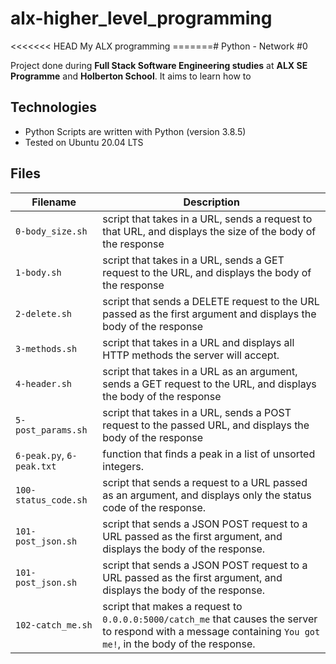 # alx-higher_level_programming
<<<<<<< HEAD
My ALX programming
=======# Python - Network #0

Project done during **Full Stack Software Engineering studies** at **ALX SE Programme** and **Holberton School**. It aims to learn how to 

## Technologies
* Python Scripts are written with Python (version 3.8.5)
* Tested on Ubuntu 20.04 LTS

## Files

**Filename**   |**Description**
--------------------|-------------------
`0-body_size.sh`  | script that takes in a URL, sends a request to that URL, and displays the size of the body of the response
`1-body.sh`  | script that takes in a URL, sends a GET request to the URL, and displays the body of the response
`2-delete.sh` | script that sends a DELETE request to the URL passed as the first argument and displays the body of the response
`3-methods.sh` | script that takes in a URL and displays all HTTP methods the server will accept.
`4-header.sh` | script that takes in a URL as an argument, sends a GET request to the URL, and displays the body of the response
`5-post_params.sh` | script that takes in a URL, sends a POST request to the passed URL, and displays the body of the response
`6-peak.py`, `6-peak.txt` | function that finds a peak in a list of unsorted integers.
`100-status_code.sh` | script that sends a request to a URL passed as an argument, and displays only the status code of the response.
`101-post_json.sh` | script that sends a JSON POST request to a URL passed as the first argument, and displays the body of the response.
`101-post_json.sh` | script that sends a JSON POST request to a URL passed as the first argument, and displays the body of the response.
`102-catch_me.sh` | script that makes a request to `0.0.0.0:5000/catch_me` that causes the server to respond with a message containing `You got me!`, in the body of the response.

